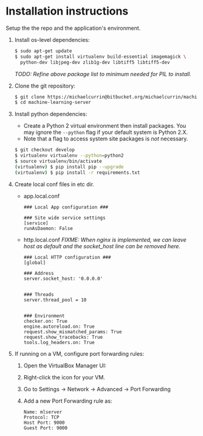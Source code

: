 # Installation instructions

Setup the the repo and the application's environment.

1. Install os-level dependencies:

    ```bash
    $ sudo apt-get update
    $ sudo apt-get install virtualenv build-essential imagemagick \
      python-dev libjpeg-dev zlib1g-dev libtiff5 libtiff5-dev
    ```

    _TODO: Refine above package list to minimum needed for PIL to install._

2. Clone the git repository:

    ```bash
    $ git clone https://michaelcurrin@bitbucket.org/michaelcurrin/machine-learning-server.git
    $ cd machine-learning-server
    ```

3. Install python dependencies:
    * Create a Python 2 virtual environment then install packages. You may ignore the `--python` flag if your default system is Python 2.X.
    * Note that a flag to access system site packages is _not_ necessary.

    ```bash
    $ git checkout develop
    $ virtualenv virtualenv --python=python2
    $ source virtualenv/bin/activate
    (virtualenv) $ pip install pip --upgrade
    (virtualenv) $ pip install -r requirements.txt
    ```

4. Create local conf files in etc dir.
    * app.local.conf 
 
        ```
        ### Local App configuration ###

        ### Site wide service settings
        [service]
        runAsDaemon: False
        ```
        
    * http.local.conf _FIXME: When nginx is implemented, we can leave host as default and the socket_host line can be removed here._

        ```
        ### Local HTTP configuration ###
        [global]

        ### Address
        server.socket_host: '0.0.0.0'


        ### Threads
        server.thread_pool = 10


        ### Environment
        checker.on: True
        engine.autoreload.on: True
        request.show_mismatched_params: True
        request.show_tracebacks: True
        tools.log_headers.on: True
        ```

5. If running on a VM, configure port forwarding rules:
    1. Open the VirtualBox Manager UI:
    2. Right-click the icon for your VM.
    3. Go to Settings -> Network -> Advanced -> Port Forwarding
    4. Add a new Port Forwarding rule as: 

        ```
        Name: mlserver
        Protocol: TCP
        Host Port: 9000 
        Guest Port: 9000
        ```
